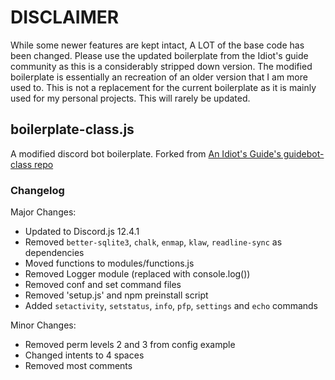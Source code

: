 # DISCLAIMER
While some newer features are kept intact, A LOT of the base code has been changed. Please use the updated boilerplate from the Idiot's guide community as this is a considerably stripped down version. The modified boilerplate is essentially an recreation of an older version that I am more used to. This is not a replacement for the current boilerplate as it is mainly used for my personal projects. This will rarely be updated.

## boilerplate-class.js

A modified discord bot boilerplate. Forked from [An Idiot's Guide's guidebot-class repo](https://github.com/AnIdiotsGuide/guidebot-class)

### Changelog

Major Changes:

* Updated to Discord.js 12.4.1
* Removed `better-sqlite3`, `chalk`, `enmap`, `klaw`, `readline-sync` as dependencies
* Moved functions to modules/functions.js
* Removed Logger module (replaced with console.log())
* Removed conf and set command files
* Removed 'setup.js' and npm preinstall script
* Added `setactivity`, `setstatus`, `info`, `pfp`, `settings` and `echo` commands


Minor Changes:

* Removed perm levels 2 and 3 from config example
* Changed intents to 4 spaces
* Removed most comments
